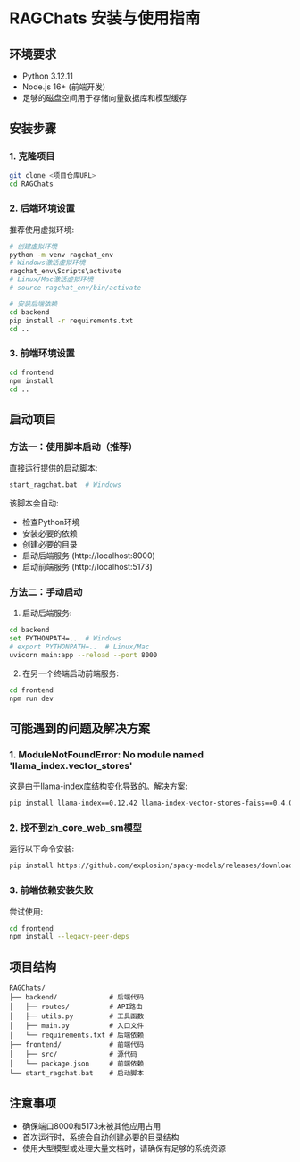 # RAGChats 安装与使用指南

## 环境要求

- Python 3.12.11
- Node.js 16+ (前端开发)
- 足够的磁盘空间用于存储向量数据库和模型缓存

## 安装步骤

### 1. 克隆项目

```bash
git clone <项目仓库URL>
cd RAGChats
```

### 2. 后端环境设置

推荐使用虚拟环境:

```bash
# 创建虚拟环境
python -m venv ragchat_env
# Windows激活虚拟环境
ragchat_env\Scripts\activate
# Linux/Mac激活虚拟环境
# source ragchat_env/bin/activate

# 安装后端依赖
cd backend
pip install -r requirements.txt
cd ..
```

### 3. 前端环境设置

```bash
cd frontend
npm install
cd ..
```

## 启动项目

### 方法一：使用脚本启动（推荐）

直接运行提供的启动脚本:

```bash
start_ragchat.bat  # Windows
```

该脚本会自动:
- 检查Python环境
- 安装必要的依赖
- 创建必要的目录
- 启动后端服务 (http://localhost:8000)
- 启动前端服务 (http://localhost:5173)

### 方法二：手动启动

1. 启动后端服务:

```bash
cd backend
set PYTHONPATH=..  # Windows
# export PYTHONPATH=..  # Linux/Mac
uvicorn main:app --reload --port 8000
```

2. 在另一个终端启动前端服务:

```bash
cd frontend
npm run dev
```

## 可能遇到的问题及解决方案

### 1. ModuleNotFoundError: No module named 'llama_index.vector_stores'

这是由于llama-index库结构变化导致的。解决方案:

```bash
pip install llama-index==0.12.42 llama-index-vector-stores-faiss==0.4.0
```

### 2. 找不到zh_core_web_sm模型

运行以下命令安装:

```bash
pip install https://github.com/explosion/spacy-models/releases/download/zh_core_web_sm-3.7.0/zh_core_web_sm-3.7.0-py3-none-any.whl
```

### 3. 前端依赖安装失败

尝试使用:

```bash
cd frontend
npm install --legacy-peer-deps
```

## 项目结构

```
RAGChats/
├── backend/             # 后端代码
│   ├── routes/          # API路由
│   ├── utils.py         # 工具函数
│   ├── main.py          # 入口文件
│   └── requirements.txt # 后端依赖
├── frontend/            # 前端代码
│   ├── src/             # 源代码
│   └── package.json     # 前端依赖
└── start_ragchat.bat    # 启动脚本
```

## 注意事项

- 确保端口8000和5173未被其他应用占用
- 首次运行时，系统会自动创建必要的目录结构
- 使用大型模型或处理大量文档时，请确保有足够的系统资源 